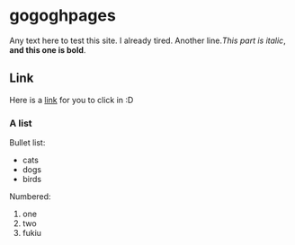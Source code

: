 # gogoghpages

Any text here to test this site. I already tired.
Another line.*This part is italic*, **and this one is bold**.

## Link

Here is a [link](https://www.youtube.com/watch?v=moJgWrD6dwg&feature=youtu.be) for you to click in :D 

### A list

Bullet list:

- cats
- dogs 
- birds

Numbered:

1. one
2. two
3. fukiu
